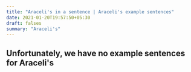 ```yaml
---
title: "Araceli's in a sentence | Araceli's example sentences"
date: 2021-01-20T19:57:50+05:30
draft: falses
summary: "Araceli's"
---
```

## Unfortunately, we have no example sentences for Araceli's                 

